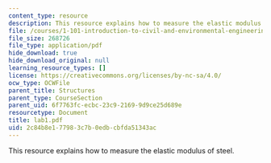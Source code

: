 ```yaml
---
content_type: resource
description: This resource explains how to measure the elastic modulus of steel.
file: /courses/1-101-introduction-to-civil-and-environmental-engineering-design-i-fall-2005/2c84b8e177983c7b0edbcbfda51343ac_lab1.pdf
file_size: 268726
file_type: application/pdf
hide_download: true
hide_download_original: null
learning_resource_types: []
license: https://creativecommons.org/licenses/by-nc-sa/4.0/
ocw_type: OCWFile
parent_title: Structures
parent_type: CourseSection
parent_uid: 6f7763fc-ecbc-23c9-2169-9d9ce25d689e
resourcetype: Document
title: lab1.pdf
uid: 2c84b8e1-7798-3c7b-0edb-cbfda51343ac
---
```

This resource explains how to measure the elastic modulus of steel.